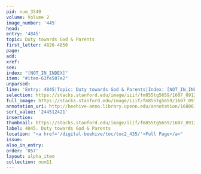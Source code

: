 ```yaml
---
pid: num_3540
volume: Volume 2
image_number: '445'
head:
entry: '4845'
topic: Duty towards God & Parents
first_letter: 4826-4850
page:
add:
xref:
see:
index: "[NOT_IN_INDEX]"
item: "#item-63fe507e2"
unparsed:
line: 'Entry: 4845|Topic: Duty towards God & Parents|Index: [NOT_IN_INDEX]|#item-63fe507e2'
selection: https://stacks.stanford.edu/image/iiif/fm855tg5659/1607_0912/699,2421,2659,381/full/0/default.jpg
full_image: https://stacks.stanford.edu/image/iiif/fm855tg5659/1607_0912/full/full/0/default.jpg
annotation_uri: http://beehive-anno.library.upenn.edu/annotation/1680619296459
sort_value: '244512421'
insertion:
thumbnail: https://stacks.stanford.edu/image/iiif/fm855tg5659/1607_0912/699,2421,600,180/250,/0/default.jpg
label: 4845. Duty towards God & Parents
location: "<a href='/digital-beehive/toc/toc2_435/'>Full Page</a>"
issue:
also_in_entry:
order: '057'
layout: alpha_item
collection: num11
---
```

